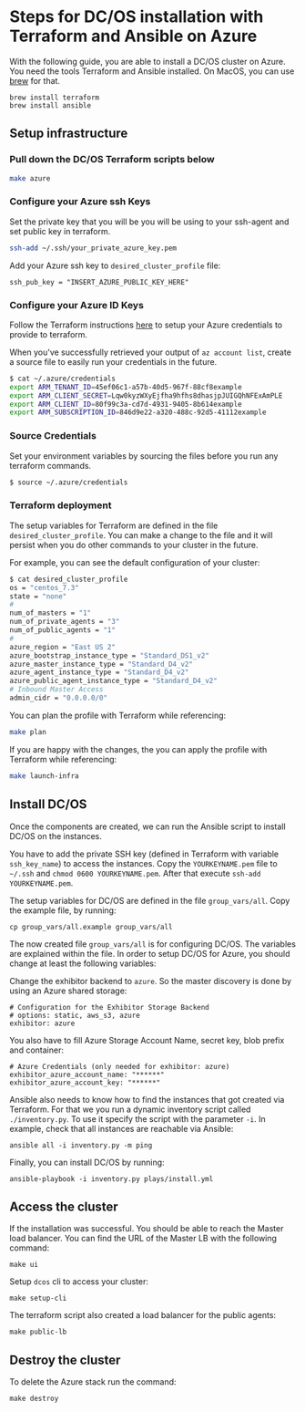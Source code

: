 # Steps for DC/OS installation with Terraform and Ansible on Azure

With the following guide, you are able to install a DC/OS cluster on Azure. You need the tools Terraform and Ansible installed. On MacOS, you can use [brew](https://brew.sh/) for that.

```
brew install terraform
brew install ansible
```

## Setup infrastructure

### Pull down the DC/OS Terraform scripts below

```bash
make azure
```

### Configure your Azure ssh Keys

Set the private key that you will be you will be using to your ssh-agent and set public key in terraform.

```bash
ssh-add ~/.ssh/your_private_azure_key.pem
```

Add your Azure ssh key to `desired_cluster_profile` file:
```
ssh_pub_key = "INSERT_AZURE_PUBLIC_KEY_HERE"
```

### Configure your Azure ID Keys

Follow the Terraform instructions [here](https://www.terraform.io/docs/providers/azurerm/#creating-credentials) to setup your Azure credentials to provide to terraform.

When you've successfully retrieved your output of `az account list`, create a source file to easily run your credentials in the future.


```bash
$ cat ~/.azure/credentials
export ARM_TENANT_ID=45ef06c1-a57b-40d5-967f-88cf8example
export ARM_CLIENT_SECRET=Lqw0kyzWXyEjfha9hfhs8dhasjpJUIGQhNFExAmPLE
export ARM_CLIENT_ID=80f99c3a-cd7d-4931-9405-8b614example
export ARM_SUBSCRIPTION_ID=846d9e22-a320-488c-92d5-41112example
```

### Source Credentials

Set your environment variables by sourcing the files before you run any terraform commands.

```bash
$ source ~/.azure/credentials
```

### Terraform deployment

The setup variables for Terraform are defined in the file `desired_cluster_profile`. You can make a change to the file and it will persist when you do other commands to your cluster in the future.

For example, you can see the default configuration of your cluster:

```bash
$ cat desired_cluster_profile
os = "centos_7.3"
state = "none"
#
num_of_masters = "1"
num_of_private_agents = "3"
num_of_public_agents = "1"
#
azure_region = "East US 2"
azure_bootstrap_instance_type = "Standard_DS1_v2"
azure_master_instance_type = "Standard_D4_v2"
azure_agent_instance_type = "Standard_D4_v2"
azure_public_agent_instance_type = "Standard_D4_v2"
# Inbound Master Access
admin_cidr = "0.0.0.0/0"
```

You can plan the profile with Terraform while referencing:

```bash
make plan
```

If you are happy with the changes, the you can apply the profile with Terraform while referencing:

```bash
make launch-infra
```

## Install DC/OS

Once the components are created, we can run the Ansible script to install DC/OS on the instances.

You have to add the private SSH key (defined in Terraform with variable `ssh_key_name`) to access the instances. Copy the `YOURKEYNAME.pem` file to `~/.ssh` and `chmod 0600 YOURKEYNAME.pem`. After that execute `ssh-add YOURKEYNAME.pem`.

The setup variables for DC/OS are defined in the file `group_vars/all`. Copy the example file, by running:

```
cp group_vars/all.example group_vars/all
```

The now created file `group_vars/all` is for configuring DC/OS. The variables are explained within the file. In order to setup DC/OS for Azure, you should change at least the following variables:

Change the exhibitor backend to `azure`. So the master discovery is done by using an Azure shared storage:

```
# Configuration for the Exhibitor Storage Backend
# options: static, aws_s3, azure
exhibitor: azure
```
You also have to fill Azure Storage Account Name, secret key, blob prefix and container:

```
# Azure Credentials (only needed for exhibitor: azure)
exhibitor_azure_account_name: "******"
exhibitor_azure_account_key: "******"
```

Ansible also needs to know how to find the instances that got created via Terraform.  For that we you run a dynamic inventory script called `./inventory.py`. To use it specify the script with the parameter `-i`. In example, check that all instances are reachable via Ansible:

```
ansible all -i inventory.py -m ping
```

Finally, you can install DC/OS by running:

```
ansible-playbook -i inventory.py plays/install.yml
```

## Access the cluster

If the installation was successful. You should be able to reach the Master load balancer. You can find the URL of the Master LB with the following command:

```
make ui
```

Setup `dcos` cli to access your cluster:

```
make setup-cli
```

The terraform script also created a load balancer for the public agents:

```
make public-lb
```

## Destroy the cluster

To delete the Azure stack run the command:

```
make destroy
```
